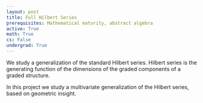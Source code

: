 ```yaml
---
layout: post
title: Full Hilbert Series
prerequisites: Mathematical maturity, abstract algebra
active: True
math: True
cs: False
undergrad: True
---
```

We study a generalization of the standard Hilbert series.
Hilbert series is the generating function of the dimensions of the graded components
of a graded structure.

In this project we study a multivariate generalization of the Hilbert series,
based on geometric insight.
